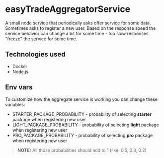 # easyTradeAggregatorService

A small node service that periodically asks offer service for some data. Sometimes asks to register a new user. Based on the response speed the service behavior can change a bit for some time - too slow responses "freeze" the service for some time.

## Technologies used

- Docker
- Node.js

## Env vars

To customize how the aggregate service is working you can change these variables:

- STARTER_PACKAGE_PROBABILITY - probability of selecting **starter** package when registering new user
- LIGHT_PACKAGE_PROBABILITY - probability of selecting **light** package when registering new user
- PRO_PACKAGE_PROBABILITY - probability of selecting **pro** package when registering new user

> **NOTE:** All those probabilities should add to 1 (like: 0.5, 0.3, 0.2)
